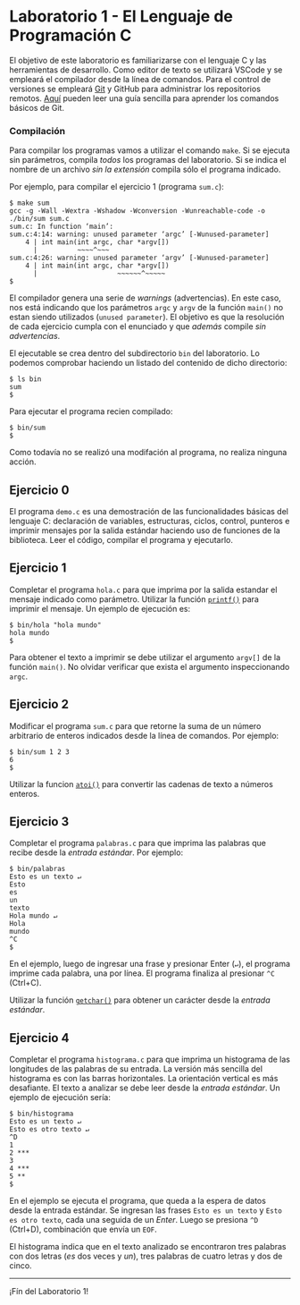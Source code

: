 # Laboratorio 1 - El Lenguaje de Programación C

El objetivo de este laboratorio es familiarizarse con el lenguaje C y las herramientas de desarrollo. Como editor de texto se utilizará VSCode y se empleará el compilador desde la línea de comandos. Para el control de versiones se empleará [Git](https://git-scm.com/) y GitHub para administrar los repositorios remotos. [Aquí](http://rogerdudler.github.io/git-guide/index.es.html) pueden leer una guía sencilla para aprender los comandos básicos de Git.

### Compilación

Para compilar los programas vamos a utilizar el comando `make`. Si se ejecuta sin parámetros, compila _todos_ los programas del laboratorio. Si se indica el nombre de un archivo _sin la extensión_ compila sólo el programa indicado.

Por ejemplo, para compilar el ejercicio 1 (programa `sum.c`):

```
$ make sum
gcc -g -Wall -Wextra -Wshadow -Wconversion -Wunreachable-code -o ./bin/sum sum.c
sum.c: In function ‘main’:
sum.c:4:14: warning: unused parameter ‘argc’ [-Wunused-parameter]
    4 | int main(int argc, char *argv[])
      |          ~~~~^~~~
sum.c:4:26: warning: unused parameter ‘argv’ [-Wunused-parameter]
    4 | int main(int argc, char *argv[])
      |                    ~~~~~~^~~~~~
$
```

El compilador genera una serie de _warnings_ (advertencias). En este caso, nos está indicando que los parámetros `argc` y `argv` de la función `main()` no estan siendo utilizados (`unused parameter`). El objetivo es que la resolución de cada ejercicio cumpla con el enunciado y que _además_ compile _sin advertencias_.

El ejecutable se crea dentro del subdirectorio `bin` del laboratorio. Lo podemos comprobar haciendo un listado del contenido de dicho directorio:

```
$ ls bin
sum
$
```

Para ejecutar el programa recien compilado:

```
$ bin/sum
$
```

Como todavía no se realizó una modifación al programa, no realiza ninguna acción.

## Ejercicio 0

El programa `demo.c` es una demostración de las funcionalidades básicas del lenguaje C: declaración de variables, estructuras, ciclos, control, punteros e imprimir mensajes por la salida estándar haciendo uso de funciones de la biblioteca. Leer el código, compilar el programa y ejecutarlo.

## Ejercicio 1

Completar el programa `hola.c` para que imprima por la salida estandar el mensaje indicado como parámetro. Utilizar la función [`printf()`](https://www.man7.org/linux/man-pages/man3/printf.3.html) para imprimir el mensaje. Un ejemplo de ejecución es:

```
$ bin/hola "hola mundo"
hola mundo
$
```

Para obtener el texto a imprimir se debe utilizar el argumento `argv[]` de la función `main()`. No olvidar verificar que exista el argumento inspeccionando `argc`.

## Ejercicio 2

Modificar el programa `sum.c` para que retorne la suma de un número arbitrario de enteros indicados desde la línea de comandos. Por ejemplo:

```
$ bin/sum 1 2 3
6
$
```

Utilizar la funcion [`atoi()`](https://www.man7.org/linux/man-pages/man3/atoi.3.html) para convertir las cadenas de texto a números enteros.

## Ejercicio 3

Completar el programa `palabras.c` para que imprima las palabras que recibe desde la _entrada estándar_. Por ejemplo:

```
$ bin/palabras
Esto es un texto ↵
Esto
es
un
texto
Hola mundo ↵
Hola
mundo
^C
$
```

En el ejemplo, luego de ingresar una frase y presionar Enter (`↵`), el programa imprime cada palabra, una por línea. El programa finaliza al presionar `^C` (Ctrl+C).

Utilizar la función [`getchar()`](https://www.man7.org/linux/man-pages/man3/getchar.3.html) para obtener un carácter desde la _entrada estándar_.

## Ejercicio 4

Completar el programa `histograma.c` para que imprima un histograma de las longitudes de las palabras de su entrada. La versión más sencilla del histograma es con las barras horizontales. La orientación vertical es más desafiante. El texto a analizar se debe leer desde la _entrada estándar_. Un ejemplo de ejecución sería:

```
$ bin/histograma
Esto es un texto ↵
Esto es otro texto ↵
^D
1
2 ***
3
4 ***
5 **
$

```

En el ejemplo se ejecuta el programa, que queda a la espera de datos desde la entrada estándar. Se ingresan las frases `Esto es un texto` y `Esto es otro texto`, cada una seguida de un _Enter_. Luego se presiona `^D` (Ctrl+D), combinación que envía un `EOF`.

El histograma indica que en el texto analizado se encontraron tres palabras con dos letras (_es_ dos veces y _un_), tres palabras de cuatro letras y dos de cinco.

---

¡Fín del Laboratorio 1!
